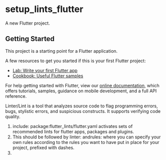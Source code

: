 # setup_lints_flutter

A new Flutter project.

## Getting Started

This project is a starting point for a Flutter application.

A few resources to get you started if this is your first Flutter project:

- [Lab: Write your first Flutter app](https://flutter.dev/docs/get-started/codelab)
- [Cookbook: Useful Flutter samples](https://flutter.dev/docs/cookbook)

For help getting started with Flutter, view our
[online documentation](https://flutter.dev/docs), which offers tutorials,
samples, guidance on mobile development, and a full API reference.

Linter/Lint is a tool that analyzes source code to flag programming errors, bugs, stylistic errors, and suspicious constructs. 
It supports verifying code quality.

1. include: package:flutter_lints/flutter.yaml activates sets of recommended lints for flutter apps, packages and plugins.
2. This should be followed by linter: andrules: where you can specify your own rules according to the rules you want to have put in place for your project, prefixed with dashes. 
3.                                                                                                                                                                                                                                                                                                                                                                                                                          